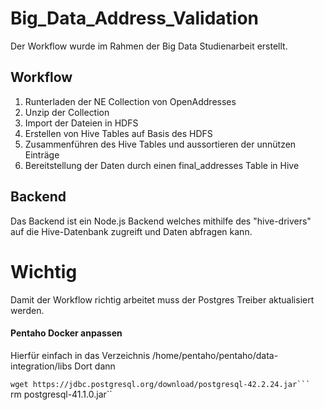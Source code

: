 # Big_Data_Address_Validation
Der Workflow wurde im Rahmen der Big Data Studienarbeit erstellt.

## Workflow

1. Runterladen der NE Collection von OpenAddresses
2. Unzip der Collection
3. Import der Dateien in HDFS
4. Erstellen von Hive Tables auf Basis des HDFS
5. Zusammenführen des Hive Tables und aussortieren der unnützen Einträge
6. Bereitstellung der Daten durch einen final_addresses Table in Hive

## Backend
Das Backend ist ein Node.js Backend welches mithilfe des "hive-drivers" auf die Hive-Datenbank zugreift und Daten abfragen kann.

# Wichtig
Damit der Workflow richtig arbeitet muss der Postgres Treiber aktualisiert werden.

#### Pentaho Docker anpassen
Hierfür einfach in das Verzeichnis /home/pentaho/pentaho/data-integration/libs
Dort dann

``wget https://jdbc.postgresql.org/download/postgresql-42.2.24.jar```
``rm postgresql-41.1.0.jar``